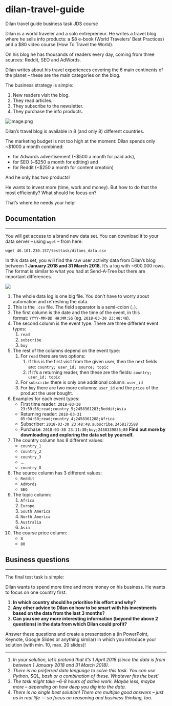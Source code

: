 # dilan-travel-guide
Dilan travel guide business task JDS course

Dilan is a world traveler and a solo entrepreneur. He writes a travel blog where he sells info products: a $8 e-book (World Travelers’ Best Practices) and a $80 video course (How To Travel the World).

On his blog he has thousands of readers every day, coming from three sources: Reddit, SEO and AdWords.

Dilan writes about his travel experiences covering the 6 main continents of the planet – these are the main categories on the blog.

The business strategy is simple:

1. New readers visit the blog.
2. They read articles.
3. They subscribe to the newsletter.
4. They purchase the info products.

![image.png](attachment:a3812a4c-75d7-432b-816d-8f12be7d057e:image.png)

Dilan’s travel blog is available in 8 (and only 8) different countries.

The marketing budget is not too high at the moment: Dilan spends only ~$1000 a month combined:

- for Adwords advertisement (~$500 a month for paid ads),
- for SEO (~$250 a month for editing) and
- for Reddit (~$250 a month for content creation)

And he only has two products!

He wants to invest more (time, work and money). But how to do that the most efficiently? What should he focus on?

That’s where he needs your help!

## **Documentation**

---

You will get access to a brand new data set. You can download it to your data server – using `wget` – from here:

`wget 46.101.230.157/testtask/dilans_data.csv`

In this data set, you will find the raw user activity data from Dilan’s blog between 1 **January 2018 and 31 March 2018.** It’s a log with ~600.000 rows. The format is similar to what you had at Send-A-Tree but there are important differences.

![](https://course.data36.com/wp-content/uploads/2023/09/image-49.png)

1. The whole data log is one big file. You don’t have to worry about automation and refreshing the data.
2. This is the `.csv` file. The field separator is a semi-colon (`;`).
3. The first column is the date and the time of the event, in this format: `YYYY-MM-DD HH:MM:SS` (eg. `2018-03-30 23:48:48`).
4. The second column is the event type. There are three different event types:
    1. `read`
    2. `subscribe`
    3. `buy`
5. The rest of the columns depend on the event type:
    1. For `read` there are two options:
        1. If this is the first visit from the given user, then the next fields are: `country; user_id; source; topic`
        2. If it’s a returning reader, then these are the fields: `country; user_id; topic`
    2. For `subscribe` there is only one additional column: `user_id`
    3. For `buy` there are two more columns: `user_id` and the `price` of the product the user bought.
6. Examples for each event types:
    - First time reader: `2018-03-30 23:59:56;read;country_5;2458361283;Reddit;Asia`
    - Returning reader: `2018-03-31 05:04:50;read;country_4;2458361208;Africa`
    - Subscriber: `2018-03-30 23:48:48;subscribe;2458173588`
    - Purchase: `2018-03-30 23:11:30;buy;2458339835;80` **Find out more by downloading and exploring the data set by yourself.**
7. The country column has 8 different values:
    - `country_1`
    - `country_2`
    - `country_3`
    - …
    - `country_8`
8. The source column has 3 different values:
    - `Reddit`
    - `AdWords`
    - `SEO`
9. The topic column:
    1. `Africa`
    2. `Europe`
    3. `South America`
    4. `North America`
    5. `Australia`
    6. `Asia`
10. The course price column:
    - `8`
    - `80`

## Business questions

---

The final test task is simple:

Dilan wants to spend more time and more money on his business. He wants to focus on one country first.

1. **In which country should he prioritise his effort and why?**
2. **Any other advice to Dilan on how to be smart with his investments based on the data from the last 3 months?**
3. **Can you see any more interesting information (beyond the above 2 questions) in the data from which Dilan could profit?**

Answer these questions and create a presentation a (in PowerPoint, Keynote, Google Slides or anything similar) in which you introduce your solution (with min. 10, max. 20 slides)!

---

1. *In your solution, let’s pretend that it’s 1 April 2018 (since the data is from between 1 January 2018 and 31 March 2018).*
2. *There is no preferred data language to solve this task. You can use Python, SQL, bash or a combination of these. Whatever fits the best!*
3. *The task might take ~6-8 hours of active work. Maybe less, maybe more – depending on how deep you dig into the data.*
4. *There is no single best solution! There are multiple good answers – just as in real life — so focus on reasoning and business thinking, too.*


